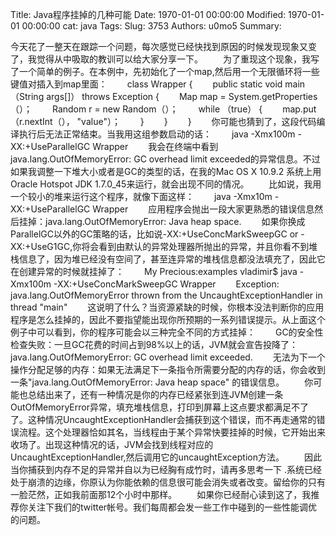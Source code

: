 Title: Java程序挂掉的几种可能
Date: 1970-01-01 00:00:00
Modified: 1970-01-01 00:00:00
cat: java
Tags: 
Slug: 3753
Authors: u0mo5 
Summary: 

今天花了一整天在跟踪一个问题，每次感觉已经快找到原因的时候发现现象又变了，我觉得从中吸取的教训可以给大家分享一下。
　　为了重现这个现象，我写了一个简单的例子。在本例中，先初始化了一个map,然后用一个无限循环将一些键值对插入到map里面：
　　class Wrapper {
　　public static void main（String args[]） throws Exception {
　　Map map = System.getProperties（）；
　　Random r = new Random（）；
　　while （true） {
　　map.put（r.nextInt（）， "value"）；
　　}
　　}
　　}
　　你可能也猜到了，这段代码编译执行后无法正常结束。当我用这组参数启动的话：
　　java -Xmx100m -XX:+UseParallelGC Wrapper
　　我会在终端中看到java.lang.OutOfMemoryError: GC overhead limit exceeded的异常信息。不过如果我调整一下堆大小或者是GC的类型的话，在我的Mac OS X 10.9.2 系统上用Oracle Hotspot JDK 1.7.0_45来运行，就会出现不同的情况。
　　比如说，我用一个较小的堆来运行这个程序，就像下面这样：
　　java -Xmx10m -XX:+UseParallelGC Wrapper
　　应用程序会抛出一段大家更熟悉的错误信息然后挂掉：java.lang.OutOfMemoryError: Java heap space.
　　如果你换成ParallelGC以外的GC策略的话，比如说-XX:+UseConcMarkSweepGC or -XX:+UseG1GC,你将会看到由默认的异常处理器所抛出的异常，并且你看不到堆栈信息了，因为堆已经没有空间了，甚至连异常的堆栈信息都没法填充了，因此它在创建异常的时候就挂掉了：
　　My Precious:examples vladimir$ java -Xmx100m -XX:+UseConcMarkSweepGC Wrapper
　　Exception: java.lang.OutOfMemoryError thrown from the UncaughtExceptionHandler in thread "main"
　　这说明了什么？当资源紧缺的时候，你根本没法判断你的应用程序是怎么挂掉的，因此不要指望能出现你所预期的一系列错误提示。从上面这个例子中可以看到，你的程序可能会以三种完全不同的方式挂掉：
　　GC的安全性检查失败：一旦GC花费的时间占到98%以上的话，JVM就会宣告投降了： java.lang.OutOfMemoryError: GC overhead limit exceeded.
　　无法为下一个操作分配足够的内存：如果无法满足下一条指令所需要分配的内存的话，你会收到一条"java.lang.OutOfMemoryError: Java heap space" 的错误信息。
　　你可能也总结出来了，还有一种情况是你的内存已经紧张到连JVM创建一条OutOfMemoryError异常，填充堆栈信息，打印到屏幕上这点要求都满足不了了。这种情况UncaughtExceptionHandler会捕获到这个错误，而不再走通常的错误流程。这个处理器恰如其名，当线程由于某个异常快要挂掉的时候，它开始出来收场了。出现这种情况的话，JVM会找到线程对应的 UncaughtExceptionHandler,然后调用它的uncaughtException方法。
　　因此当你捕获到内存不足的异常并自以为已经胸有成竹时，请再多思考一下 .系统已经处于崩溃的边缘，你原认为你能依赖的信息很可能会消失或者改变。留给你的只有一脸茫然，正如我前面那12个小时中那样。
　　如果你已经耐心读到这了，我推荐你关注下我们的twitter帐号。我们每周都会发一些工作中碰到的一些性能调优的问题。
